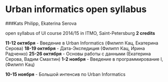 Urban informatics open syllabus
=====================
###Kats Philipp, Ekaterina Serova

open syllabus of UI course 2014/15 in ITMO, Saint-Petersburg
**2 credits**

**11-12 октября** - Введение в Urban Informatics (Филипп Кац, Екатерина Серова)
**18-19 октября** - Дата-Экспедиция (Филипп Кац, Ирина Радченко)
**25-26 октября** -  Основы работы с данными (Екатерина Серова, Вадим Смахтин)
**1-2 ноября** - Введение в программирование I, (Филипп Кац)

**10-15 ноября** - Большой интенсив по Urban Informatics
